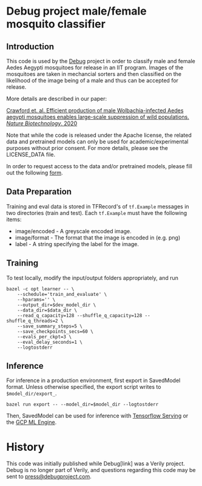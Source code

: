 # Debug project male/female mosquito classifier

## Introduction

This code is used by the [Debug](https://www.debug.com) project in order to classify male and female Aedes Aegypti mosquitoes for release in an IIT program. Images of the mosquitoes are taken in mechancial sorters and then classified on the likelihood of the image being of a male and thus can be accepted for release.

More details are described in our paper:

[Crawford et. al. Efficient production of male Wolbachia-infected Aedes aegypti mosquitoes enables large-scale suppression of wild populations. _Nature Biotechnology_. 2020](https://www.nature.com/articles/s41587-020-0471-x)

Note that while the code is released under the Apache license, the related data and pretrained models can only be used for academic/experimental purposes without prior consent. For more details, please see the LICENSE_DATA file.

In order to request access to the data and/or pretrained models, please fill out the following [form](https://docs.google.com/forms/d/e/1FAIpQLSeysKGV38WTKLyAz-UR51qWEkvkHc6NIU5rjoh0zKLrMzQaNQ/viewform).

## Data Preparation
Training and eval data is stored in TFRecord's of `tf.Example` messages in two
directories (train and test). Each `tf.Example` must have the following items:

  *  image/encoded - A greyscale encoded image.
  *  image/format - The format that the image is encoded in (e.g. png)
  *  label - A string specifying the label for the image.


## Training

To test locally, modify the input/output folders appropriately, and run

```shell
bazel -c opt learner -- \
    --schedule='train_and_evaluate' \
    --hparams='' \
    --output_dir=$dev_model_dir \
    --data_dir=$data_dir \
    --read_q_capacity=128 --shuffle_q_capacity=128 --shuffle_q_threads=2 \
    --save_summary_steps=5 \
    --save_checkpoints_secs=60 \
    --evals_per_ckpt=3 \
    --eval_delay_seconds=1 \
    --logtostderr
```

## Inference
For inference in a production environment, first export in SavedModel format. Unless
otherwise specified, the export script writes to `$model_dir/export_`.

```shell
bazel run export -- --model_dir=$model_dir --logtostderr
```

Then, SavedModel can be used for inference with [Tensorflow Serving](https://www.tensorflow.org/tfx/guide/serving) or the [GCP ML Engine](https://cloud.google.com/ml-engine/docs/deploying-models).

# History

This code was initially published while Debug[link] was a Verily project.  Debug is no longer part of Verily, and questions regarding this code may be sent to press@debugproject.com.
